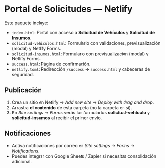 # Portal de Solicitudes — Netlify

Este paquete incluye:
- `index.html`: Portal con acceso a **Solicitud de Vehículos** y **Solicitud de Insumos**.
- `solicitud-vehiculos.html`: Formulario con validaciones, previsualización (modal) y Netlify Forms.
- `solicitud-insumos.html`: Formulario con previsualización (modal) y Netlify Forms.
- `success.html`: Página de confirmación.
- `netlify.toml`: Redirección `/success` → `success.html` y cabeceras de seguridad.

## Publicación
1. Crea un sitio en Netlify → *Add new site* → *Deploy with drag and drop*.
2. Arrastra **el contenido** de esta carpeta (no la carpeta en sí).
3. En *Site settings → Forms* verás los formularios **solicitud-vehiculo** y **solicitud-insumos** al recibir el primer envío.

## Notificaciones
- Activa notificaciones por correo en *Site settings → Forms → Notifications*.
- Puedes integrar con Google Sheets / Zapier si necesitas consolidación adicional.
